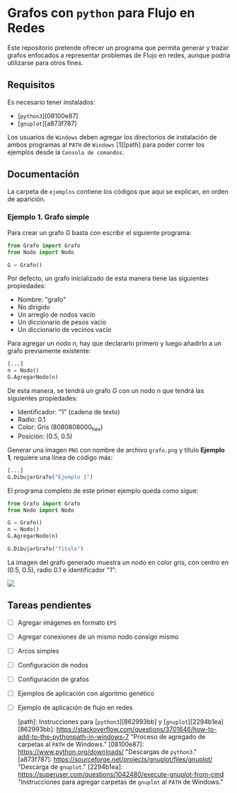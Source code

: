 # Grafos con `python` para Flujo en Redes

Este repositorio pretende ofrecer un programa que permita generar y trazar grafos enfocados a representar problemas de Flujo en redes, aunque podría utilizarse para otros fines.

## Requisitos

Es necesario tener instalados:
* [`python3`][08100e87]
* [`gnuplot`][a873f787]

Los usuarios de `Windows` deben agregar los directorios de instalación de ambos programas al `PATH` de `Windows` [1][path] para poder correr los ejemplos desde la `Consola de comandos`.

## Documentación

La carpeta de `ejemplos` contiene los códigos que aquí se explican, en orden de aparición.

### Ejemplo 1. Grafo simple

Para crear un grafo *G* basta con escribir el siguiente programa:

``` python
from Grafo import Grafo
from Nodo import Nodo

G = Grafo()
```

Por defecto, un grafo inicializado de esta manera tiene las siguientes propiedades:
* Nombre: "grafo"
* No dirigido
* Un arreglo de nodos vacío
* Un diccionario de pesos vacío
* Un diccionario de vecinos vacío

Para agregar un nodo *n*, hay que declararlo primero y luego añadirlo a un grafo previamente existente:

```python
[...]
n = Nodo()
G.AgregarNodo(n)
```

De esta manera, se tendrá un grafo *G* con un nodo *n* que tendrá las siguientes propiedades:
* Identificador: "1" (cadena de texto)
* Radio: 0.1
* Color: Gris (8080808000<sub>hex</sub>)
* Posición: (0.5, 0.5)

Generar una imagen `PNG` con nombre de archivo `grafo.png` y título **Ejemplo 1**, requiere una línea de código más:

```python
[...]
G.DibujarGrafo("Ejemplo 1")
```

El programa completo de este primer ejemplo queda como sigue:

```python
from Grafo import Grafo
from Nodo import Nodo

G = Grafo()
n = Nodo()
G.AgregarNodo(n)

G.DibujarGrafo("Título")
```

La imagen del grafo generado muestra un nodo en color gris, con centro en (0.5, 0.5), radio 0.1 e identificador "1":

![](https://raw.githubusercontent.com/jbenavidesv87/FlujoRedes/master/ejemplos/01GrafoSimple/grafo.png)


## Tareas pendientes
- [ ] Agregar imágenes en formato `EPS`
- [ ] Agregar conexiones de un mismo nodo consigo mismo
- [ ] Arcos simples
- [ ] Configuración de nodos
- [ ] Configuración de grafos
- [ ] Ejemplos de aplicación con algoritmo genético
- [ ] Ejemplo de aplicación de flujo en redes

  [path]: Instrucciones para [`python3`][862993bb] y [`gnuplot`][2294b1ea]
  [862993bb]: https://stackoverflow.com/questions/3701646/how-to-add-to-the-pythonpath-in-windows-7 "Proceso de agregado de carpetas al `PATH` de Windows."
  [08100e87]: https://www.python.org/downloads/ "Descargas de `python3`."
  [a873f787]: https://sourceforge.net/projects/gnuplot/files/gnuplot/ "Descarga de `gnuplot`."
  [2294b1ea]: https://superuser.com/questions/1042480/execute-gnuplot-from-cmd "Instrucciones para agregar carpetas de `gnuplot` al `PATH` de Windows."
